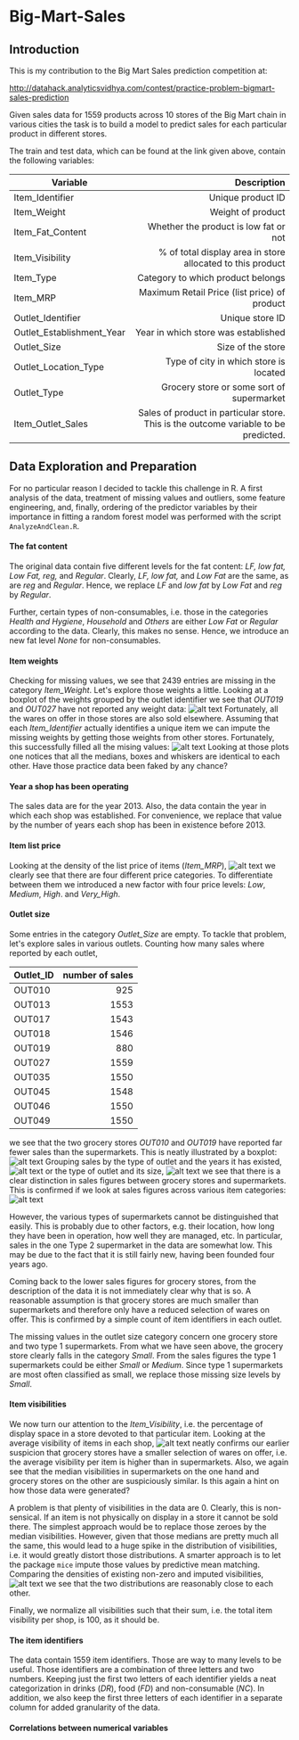 # Big-Mart-Sales

## Introduction

This is my contribution to the Big Mart Sales prediction competition at:

http://datahack.analyticsvidhya.com/contest/practice-problem-bigmart-sales-prediction

Given sales data for 1559 products across 10 stores of the Big Mart chain in various cities the task is to build a model to predict sales for each particular product in different stores.

The train and test data, which can be found at the link given above, contain the following variables:

| Variable | Description |
|----------|------------:|
| Item_Identifier | Unique product ID|
| Item_Weight | Weight of product |
| Item_Fat_Content | Whether the product is low fat or not|
| Item_Visibility | % of total display area in store allocated to this product |
| Item_Type | Category to which product belongs|
| Item_MRP | Maximum Retail Price (list price) of product|
| Outlet_Identifier | Unique store ID |
| Outlet_Establishment_Year | Year in which store was established|
| Outlet_Size | Size of the store|
| Outlet_Location_Type | Type of city in which store is located|
| Outlet_Type | Grocery store or some sort of supermarket|
| Item_Outlet_Sales| Sales of product in particular store. This is the outcome variable to be predicted.|

## Data Exploration and Preparation
For no particular reason I decided to tackle this challenge in R. A first analysis of the data, treatment of missing values and outliers, some feature engineering, and, finally, ordering of the predictor variables by their importance in fitting a random forest model was performed with the script `AnalyzeAndClean.R`.

#### The fat content
The original data contain five different levels for the fat content: *LF, low fat, Low Fat, reg,* and *Regular*. Clearly, *LF, low fat,* and *Low Fat* are the same, as are *reg* and *Regular*. Hence, we replace *LF* and *low fat* by *Low Fat* and *reg* by *Regular*.

Further, certain types of non-consumables, i.e. those in the categories *Health and Hygiene*, *Household* and *Others* are either *Low Fat* or *Regular* according to the data. Clearly, this makes no sense. Hence, we introduce an new fat level *None* for non-consumables.

#### Item weights
Checking for missing values, we see that 2439 entries are missing in the category *Item_Weight*. Let's explore those weights a little.
Looking at a boxplot of the weights grouped by the outlet identifier we see that *OUT019* and *OUT027* have not reported any weight data:
![alt text](https://github.com/MichaelPluemacher/Big-Mart-Sales/blob/master/Graphs/Weight_vs_Outlet_1.png)
Fortunately, all the wares on offer in those stores are also sold elsewhere. Assuming that each *Item_Identifier* actually identifies a unique item we can impute the missing weights by getting those weights from other stores. Fortunately, this successfully filled all the mising values:
![alt text](https://github.com/MichaelPluemacher/Big-Mart-Sales/blob/master/Graphs/Weight_vs_Outlet_2.png)
Looking at those plots one notices that all the medians, boxes and whiskers are identical to each other. Have those practice data been faked by any chance?

#### Year a shop has been operating
The sales data are for the year 2013. Also, the data contain the year in which each shop was established. For convenience, we replace that value by the number of years each shop has been in existence before 2013.

#### Item list price
Looking at the density of the list price of items (*Item_MRP*),
![alt text](https://github.com/MichaelPluemacher/Big-Mart-Sales/blob/master/Graphs/Item_MRP_Density.png)
we clearly see that there are four different price categories. To differentiate between them we introduced a new factor with four price levels: *Low*, *Medium*, *High*. and *Very_High*.

#### Outlet size
Some entries in the category *Outlet_Size* are empty. To tackle that problem, let's explore sales in various outlets. Counting how many sales where reported by each outlet,

| Outlet_ID | number of sales |
|-----------|----------------:|
| OUT010 |  925 |
| OUT013 | 1553 |
| OUT017 | 1543 |
| OUT018 | 1546 |
| OUT019 |  880 |
| OUT027 | 1559 |
| OUT035 | 1550 |
| OUT045 | 1548 |
| OUT046 | 1550 |
| OUT049 | 1550 |

we see that the two grocery stores *OUT010* and *OUT019* have reported far fewer sales than the supermarkets. This is neatly illustrated by a boxplot:
![alt text](https://github.com/MichaelPluemacher/Big-Mart-Sales/blob/master/Graphs/Sales_vs_OutletID.png)
Grouping sales by the type of outlet and the years it has existed,
![alt text](https://github.com/MichaelPluemacher/Big-Mart-Sales/blob/master/Graphs/Sales_vs_OutletType_1.png)
or the type of outlet and its size,
![alt text](https://github.com/MichaelPluemacher/Big-Mart-Sales/blob/master/Graphs/Sales_vs_OutletType_2.png)
we see that there is a clear distinction in sales figures between grocery stores and supermarkets. This is confirmed if we look at sales figures across various item categories:
![alt text](https://github.com/MichaelPluemacher/Big-Mart-Sales/blob/master/Graphs/Sales_vs_ItemType_2.png)

However, the various types of supermarkets cannot be distinguished that easily. This is probably due to other factors, e.g. their location, how long they have been in operation, how well they are managed, etc. In particular, sales in the one Type 2 supermarket in the data are somewhat low. This may be due to the fact that it is still fairly new, having been founded four years ago.

Coming back to the lower sales figures for grocery stores, from the description of the data it is not immediately clear why that is so. A reasonable assumption is that grocery stores are much smaller than supermarkets and therefore only have a reduced selection of wares on offer. This is confirmed by a simple count of item identifiers in each outlet.

The missing values in the outlet size category concern one grocery store and two type 1 supermarkets. From what we have seen above, the grocery store clearly falls in the category *Small*. From the sales figures the type 1 supermarkets could be either *Small* or *Medium*. Since type 1 supermarkets are most often classified as small, we replace those missing size levels by *Small*. 

#### Item visibilities
We now turn our attention to the *Item_Visibility*, i.e. the percentage of display space in a store devoted to that particular item. Looking at the average visibility of items in each shop,
![alt text](https://github.com/MichaelPluemacher/Big-Mart-Sales/blob/master/Graphs/Visibility_vs_OutletID.png)
neatly confirms our earlier suspicion that grocery stores have a smaller selection of wares on offer, i.e. the average visibility per item is higher than in supermarkets. Also, we again see that the median visibilities in supermarkets on the one hand and grocery stores on the other are suspiciously similar. Is this again a hint on how those data were generated?

A problem is that plenty of visibilities in the data are 0. Clearly, this is non-sensical. If an item is not physically on display in a store it cannot be sold there. The simplest approach would be to replace those zeroes by the median visibilities. However, given that those medians are pretty much all the same, this would lead to a huge spike in the distribution of visibilities, i.e. it would greatly distort those distributions. A smarter approach is to let the package `mice` impute those values by predictive mean matching. Comparing the densities of existing non-zero and imputed visibilities,
![alt text](https://github.com/MichaelPluemacher/Big-Mart-Sales/blob/master/Graphs/Imputed_and_Existing_vis.png)
we see that the two distributions are reasonably close to each other.

Finally, we normalize all visibilities such that their sum, i.e. the total item visibility per shop, is 100, as it should be.

#### The item identifiers
The data contain 1559 item identifiers. Those are way to many levels to be useful. Those identifiers are a combination of three letters and two numbers. Keeping just the first two letters of each identifier yields a neat categorization in drinks (*DR*), food (*FD*) and non-consumable (*NC*). In addition, we also keep the first three letters of each identifier in a separate column for added granularity of the data.

#### Correlations between numerical variables






